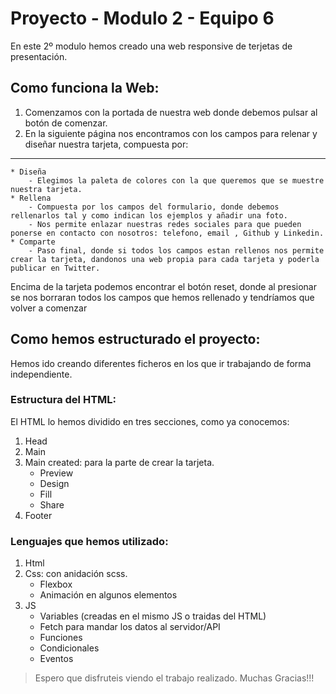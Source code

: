 # Proyecto  - Modulo 2 - Equipo 6

En este 2º modulo hemos creado una web responsive de terjetas de presentación.

## Como funciona la Web:
1. Comenzamos con la portada de nuestra web donde debemos pulsar al botón de comenzar.
2. En la siguiente página nos encontramos con los campos para relenar y diseñar nuestra tarjeta, compuesta por:
 ***
    * Diseña
        - Elegimos la paleta de colores con la que queremos que se muestre nuestra tarjeta.
    * Rellena
        - Compuesta por los campos del formulario, donde debemos rellenarlos tal y como indican los ejemplos y añadir una foto. 
        - Nos permite enlazar nuestras redes sociales para que pueden ponerse en contacto con nosotros: telefono, email , Github y Linkedin. 
    * Comparte
        - Paso final, donde si todos los campos estan rellenos nos permite crear la tarjeta, dandonos una web propia para cada tarjeta y poderla publicar en Twitter.

Encima de la tarjeta podemos encontrar el botón reset, donde al presionar se nos borraran todos los campos que hemos rellenado y tendríamos que volver a comenzar

## Como hemos estructurado el proyecto:
Hemos ido creando diferentes ficheros en los que ir trabajando de forma independiente.

### Estructura del HTML:
El HTML lo hemos dividido en tres secciones, como ya conocemos:
1. Head
2. Main
3. Main created: para la parte de crear la tarjeta.
    * Preview
    * Design
    * Fill
    * Share
4. Footer

### Lenguajes que hemos utilizado:
1. Html
2. Css: con anidación scss.
   * Flexbox
   * Animación en algunos elementos
3. JS
   * Variables (creadas en el mismo JS o traidas del HTML)
   * Fetch para mandar los datos al servidor/API
   * Funciones 
   * Condicionales
   * Eventos



> Espero que disfruteis viendo el trabajo realizado. Muchas Gracias!!!
